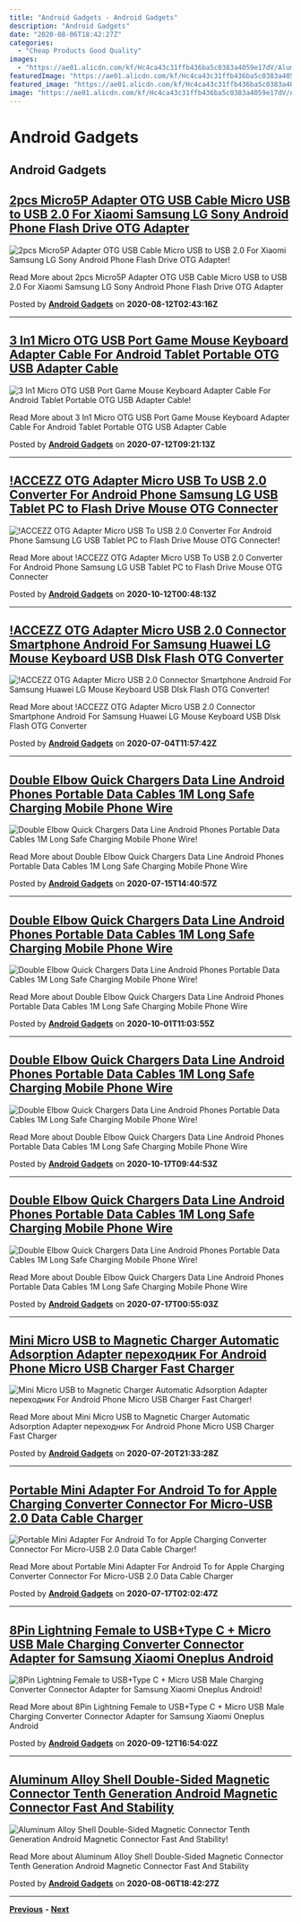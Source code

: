 ```yaml
---
title: "Android Gadgets - Android Gadgets"
description: "Android Gadgets"
date: "2020-08-06T18:42:27Z"
categories:
  - "Cheap Products Good Quality"
images: 
  - "https://ae01.alicdn.com/kf/Hc4ca43c31ffb436ba5c0383a4059e17dV/Aluminum-Alloy-Shell-Double-Sided-Magnetic-Connector-Tenth-Generation-font-b-Android-b-font-Magnetic-Connector.jpg_350x350.jpg"
featuredImage: "https://ae01.alicdn.com/kf/Hc4ca43c31ffb436ba5c0383a4059e17dV/Aluminum-Alloy-Shell-Double-Sided-Magnetic-Connector-Tenth-Generation-font-b-Android-b-font-Magnetic-Connector.jpg_350x350.jpg"
featured_image: "https://ae01.alicdn.com/kf/Hc4ca43c31ffb436ba5c0383a4059e17dV/Aluminum-Alloy-Shell-Double-Sided-Magnetic-Connector-Tenth-Generation-font-b-Android-b-font-Magnetic-Connector.jpg_350x350.jpg"
image: "https://ae01.alicdn.com/kf/Hc4ca43c31ffb436ba5c0383a4059e17dV/Aluminum-Alloy-Shell-Double-Sided-Magnetic-Connector-Tenth-Generation-font-b-Android-b-font-Magnetic-Connector.jpg_350x350.jpg"
---
```


# Android Gadgets

## Android Gadgets

## [2pcs Micro5P Adapter OTG USB Cable Micro USB to USB 2.0 For Xiaomi Samsung LG Sony Android Phone Flash Drive OTG Adapter](2pcs_Micro5P_Adapter_OTG_USB_Cable_Micro_USB_to_USB_2.0_For_Xiaomi_Samsung_LG_Sony_Android_Phone_Flash_Drive_OTG_Adapter.md)
![2pcs Micro5P Adapter OTG USB Cable Micro USB to USB 2.0 For Xiaomi Samsung LG Sony Android Phone Flash Drive OTG Adapter!](https://ae01.alicdn.com/kf/H0bea2b17ada84258801c525758322f6fA/2pcs-Micro5P-Adapter-OTG-USB-Cable-Micro-USB-to-USB-2-0-For-Xiaomi-Samsung-LG.jpg_350x350.jpg)

Read More about 2pcs Micro5P Adapter OTG USB Cable Micro USB to USB 2.0 For Xiaomi Samsung LG Sony Android Phone Flash Drive OTG Adapter

Posted by [**Android Gadgets**](2pcs_Micro5P_Adapter_OTG_USB_Cable_Micro_USB_to_USB_2.0_For_Xiaomi_Samsung_LG_Sony_Android_Phone_Flash_Drive_OTG_Adapter.md) on **2020-08-12T02:43:16Z**
***

## [3 In1 Micro OTG USB Port Game Mouse Keyboard Adapter Cable For Android Tablet Portable OTG USB Adapter Cable](3_In1_Micro_OTG_USB_Port_Game_Mouse_Keyboard_Adapter_Cable_For_Android_Tablet_Portable_OTG_USB_Adapter_Cable.md)
![3 In1 Micro OTG USB Port Game Mouse Keyboard Adapter Cable For Android Tablet Portable OTG USB Adapter Cable!](https://ae01.alicdn.com/kf/H5b6b842fe7a84db2b5e1a5bd33f18f4av/3-In1-Micro-OTG-USB-Port-Game-Mouse-Keyboard-Adapter-Cable-For-font-b-Android-b.jpg_350x350.jpg)

Read More about 3 In1 Micro OTG USB Port Game Mouse Keyboard Adapter Cable For Android Tablet Portable OTG USB Adapter Cable

Posted by [**Android Gadgets**](3_In1_Micro_OTG_USB_Port_Game_Mouse_Keyboard_Adapter_Cable_For_Android_Tablet_Portable_OTG_USB_Adapter_Cable.md) on **2020-07-12T09:21:13Z**
***

## [!ACCEZZ OTG Adapter Micro USB To USB 2.0 Converter For Android Phone Samsung LG USB Tablet PC to Flash Drive Mouse OTG Connecter](!ACCEZZ_OTG_Adapter_Micro_USB_To_USB_2.0_Converter_For_Android_Phone_Samsung_LG_USB_Tablet_PC_to_Flash_Drive_Mouse_OTG_Connecter.md)
![!ACCEZZ OTG Adapter Micro USB To USB 2.0 Converter For Android Phone Samsung LG USB Tablet PC to Flash Drive Mouse OTG Connecter!](https://ae01.alicdn.com/kf/HTB16YhAVY2pK1RjSZFsq6yNlXXan/-ACCEZZ-OTG-Adapter-Micro-USB-To-USB-2-0-Converter-For-font-b-Android-b.jpg_350x350.jpg)

Read More about !ACCEZZ OTG Adapter Micro USB To USB 2.0 Converter For Android Phone Samsung LG USB Tablet PC to Flash Drive Mouse OTG Connecter

Posted by [**Android Gadgets**](!ACCEZZ_OTG_Adapter_Micro_USB_To_USB_2.0_Converter_For_Android_Phone_Samsung_LG_USB_Tablet_PC_to_Flash_Drive_Mouse_OTG_Connecter.md) on **2020-10-12T00:48:13Z**
***

## [!ACCEZZ OTG Adapter Micro USB 2.0 Connector Smartphone Android For Samsung Huawei LG Mouse Keyboard USB DIsk Flash OTG Converter](!ACCEZZ_OTG_Adapter_Micro_USB_2.0_Connector_Smartphone_Android_For_Samsung_Huawei_LG_Mouse_Keyboard_USB_DIsk_Flash_OTG_Converter.md)
![!ACCEZZ OTG Adapter Micro USB 2.0 Connector Smartphone Android For Samsung Huawei LG Mouse Keyboard USB DIsk Flash OTG Converter!](https://ae01.alicdn.com/kf/HTB1n485V7PoK1RjSZKbq6x1IXXao/-ACCEZZ-OTG-Adapter-Micro-USB-2-0-Connector-Smartphone-font-b-Android-b-font-For.jpg_350x350.jpg)

Read More about !ACCEZZ OTG Adapter Micro USB 2.0 Connector Smartphone Android For Samsung Huawei LG Mouse Keyboard USB DIsk Flash OTG Converter

Posted by [**Android Gadgets**](!ACCEZZ_OTG_Adapter_Micro_USB_2.0_Connector_Smartphone_Android_For_Samsung_Huawei_LG_Mouse_Keyboard_USB_DIsk_Flash_OTG_Converter.md) on **2020-07-04T11:57:42Z**
***

## [Double Elbow Quick Chargers Data Line Android Phones Portable Data Cables 1M Long Safe Charging Mobile Phone Wire](Double_Elbow_Quick_Chargers_Data_Line_Android_Phones_Portable_Data_Cables_1M_Long_Safe_Charging_Mobile_Phone_Wire.md)
![Double Elbow Quick Chargers Data Line Android Phones Portable Data Cables 1M Long Safe Charging Mobile Phone Wire!](https://ae01.alicdn.com/kf/H922ab1e9b71d40e586bee25dec2a88a3V/Double-Elbow-Quick-Chargers-Data-Line-font-b-Android-b-font-Phones-Portable-Data-Cables-1M.jpg_350x350.jpg)

Read More about Double Elbow Quick Chargers Data Line Android Phones Portable Data Cables 1M Long Safe Charging Mobile Phone Wire

Posted by [**Android Gadgets**](Double_Elbow_Quick_Chargers_Data_Line_Android_Phones_Portable_Data_Cables_1M_Long_Safe_Charging_Mobile_Phone_Wire.md) on **2020-07-15T14:40:57Z**
***

## [Double Elbow Quick Chargers Data Line Android Phones Portable Data Cables 1M Long Safe Charging Mobile Phone Wire](Double_Elbow_Quick_Chargers_Data_Line_Android_Phones_Portable_Data_Cables_1M_Long_Safe_Charging_Mobile_Phone_Wire.md)
![Double Elbow Quick Chargers Data Line Android Phones Portable Data Cables 1M Long Safe Charging Mobile Phone Wire!](https://ae01.alicdn.com/kf/H3018d06552a54d90b7a74f56e3bba4c0g/Double-Elbow-Quick-Chargers-Data-Line-font-b-Android-b-font-Phones-Portable-Data-Cables-1M.jpg_350x350.jpg)

Read More about Double Elbow Quick Chargers Data Line Android Phones Portable Data Cables 1M Long Safe Charging Mobile Phone Wire

Posted by [**Android Gadgets**](Double_Elbow_Quick_Chargers_Data_Line_Android_Phones_Portable_Data_Cables_1M_Long_Safe_Charging_Mobile_Phone_Wire.md) on **2020-10-01T11:03:55Z**
***

## [Double Elbow Quick Chargers Data Line Android Phones Portable Data Cables 1M Long Safe Charging Mobile Phone Wire](Double_Elbow_Quick_Chargers_Data_Line_Android_Phones_Portable_Data_Cables_1M_Long_Safe_Charging_Mobile_Phone_Wire.md)
![Double Elbow Quick Chargers Data Line Android Phones Portable Data Cables 1M Long Safe Charging Mobile Phone Wire!](https://ae01.alicdn.com/kf/Hb1352640fac54295a0e6615dc82b26e5x/Double-Elbow-Quick-Chargers-Data-Line-font-b-Android-b-font-Phones-Portable-Data-Cables-1M.jpg_350x350.jpg)

Read More about Double Elbow Quick Chargers Data Line Android Phones Portable Data Cables 1M Long Safe Charging Mobile Phone Wire

Posted by [**Android Gadgets**](Double_Elbow_Quick_Chargers_Data_Line_Android_Phones_Portable_Data_Cables_1M_Long_Safe_Charging_Mobile_Phone_Wire.md) on **2020-10-17T09:44:53Z**
***

## [Double Elbow Quick Chargers Data Line Android Phones Portable Data Cables 1M Long Safe Charging Mobile Phone Wire](Double_Elbow_Quick_Chargers_Data_Line_Android_Phones_Portable_Data_Cables_1M_Long_Safe_Charging_Mobile_Phone_Wire.md)
![Double Elbow Quick Chargers Data Line Android Phones Portable Data Cables 1M Long Safe Charging Mobile Phone Wire!](https://ae01.alicdn.com/kf/H6494ff8420da40d1bb5fed1cacefc868b/Double-Elbow-Quick-Chargers-Data-Line-font-b-Android-b-font-Phones-Portable-Data-Cables-1M.jpg_350x350.jpg)

Read More about Double Elbow Quick Chargers Data Line Android Phones Portable Data Cables 1M Long Safe Charging Mobile Phone Wire

Posted by [**Android Gadgets**](Double_Elbow_Quick_Chargers_Data_Line_Android_Phones_Portable_Data_Cables_1M_Long_Safe_Charging_Mobile_Phone_Wire.md) on **2020-07-17T00:55:03Z**
***

## [Mini Micro USB to Magnetic Charger Automatic Adsorption Adapter переходник For Android Phone Micro USB Charger Fast Charger](Mini_Micro_USB_to_Magnetic_Charger_Automatic_Adsorption_Adapter_переходник_For_Android_Phone_Micro_USB_Charger_Fast_Charger.md)
![Mini Micro USB to Magnetic Charger Automatic Adsorption Adapter переходник For Android Phone Micro USB Charger Fast Charger!](https://ae01.alicdn.com/kf/H8cd78ed2403a4cfa941c488ed1d5d6a0K/Mini-Micro-USB-to-Magnetic-Charger-Automatic-Adsorption-Adapter-переходник-For-font-b-Android-b-font.jpg_350x350.jpg)

Read More about Mini Micro USB to Magnetic Charger Automatic Adsorption Adapter переходник For Android Phone Micro USB Charger Fast Charger

Posted by [**Android Gadgets**](Mini_Micro_USB_to_Magnetic_Charger_Automatic_Adsorption_Adapter_переходник_For_Android_Phone_Micro_USB_Charger_Fast_Charger.md) on **2020-07-20T21:33:28Z**
***

## [Portable Mini Adapter For Android To for Apple Charging Converter Connector For Micro-USB 2.0 Data Cable Charger](Portable_Mini_Adapter_For_Android_To_for_Apple_Charging_Converter_Connector_For_Micro-USB_2.0_Data_Cable_Charger.md)
![Portable Mini Adapter For Android To for Apple Charging Converter Connector For Micro-USB 2.0 Data Cable Charger!](https://ae01.alicdn.com/kf/H8690764bcf254c78a8b90758f65d3a80k/Portable-Mini-Adapter-For-font-b-Android-b-font-To-for-Apple-Charging-Converter-Connector-For.jpg_350x350.jpg)

Read More about Portable Mini Adapter For Android To for Apple Charging Converter Connector For Micro-USB 2.0 Data Cable Charger

Posted by [**Android Gadgets**](Portable_Mini_Adapter_For_Android_To_for_Apple_Charging_Converter_Connector_For_Micro-USB_2.0_Data_Cable_Charger.md) on **2020-07-17T02:02:47Z**
***

## [8Pin Lightning Female to USB+Type C + Micro USB Male Charging Converter Connector Adapter for Samsung Xiaomi Oneplus Android](8Pin_Lightning_Female_to_USB+Type_C_+_Micro_USB_Male_Charging_Converter_Connector_Adapter_for_Samsung_Xiaomi_Oneplus_Android.md)
![8Pin Lightning Female to USB+Type C + Micro USB Male Charging Converter Connector Adapter for Samsung Xiaomi Oneplus Android!](https://ae01.alicdn.com/kf/H43f594b264864f38bc95b1939c74bd46k/8Pin-Lightning-Female-to-USB-Type-C-Micro-USB-Male-Charging-Converter-Connector-Adapter-for-Samsung.jpg_350x350.jpg)

Read More about 8Pin Lightning Female to USB+Type C + Micro USB Male Charging Converter Connector Adapter for Samsung Xiaomi Oneplus Android

Posted by [**Android Gadgets**](8Pin_Lightning_Female_to_USB+Type_C_+_Micro_USB_Male_Charging_Converter_Connector_Adapter_for_Samsung_Xiaomi_Oneplus_Android.md) on **2020-09-12T16:54:02Z**
***

## [Aluminum Alloy Shell Double-Sided Magnetic Connector Tenth Generation Android Magnetic Connector Fast And Stability](Aluminum_Alloy_Shell_Double-Sided_Magnetic_Connector_Tenth_Generation_Android_Magnetic_Connector_Fast_And_Stability.md)
![Aluminum Alloy Shell Double-Sided Magnetic Connector Tenth Generation Android Magnetic Connector Fast And Stability!](https://ae01.alicdn.com/kf/Hc4ca43c31ffb436ba5c0383a4059e17dV/Aluminum-Alloy-Shell-Double-Sided-Magnetic-Connector-Tenth-Generation-font-b-Android-b-font-Magnetic-Connector.jpg_350x350.jpg)

Read More about Aluminum Alloy Shell Double-Sided Magnetic Connector Tenth Generation Android Magnetic Connector Fast And Stability

Posted by [**Android Gadgets**](Aluminum_Alloy_Shell_Double-Sided_Magnetic_Connector_Tenth_Generation_Android_Magnetic_Connector_Fast_And_Stability.md) on **2020-08-06T18:42:27Z**
***



[**Previous**](index-3.md) **-** [**Next**](index-5.md)

